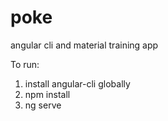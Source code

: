 # poke
angular cli and material training app

To run:
1. install angular-cli globally
2. npm install
3. ng serve
